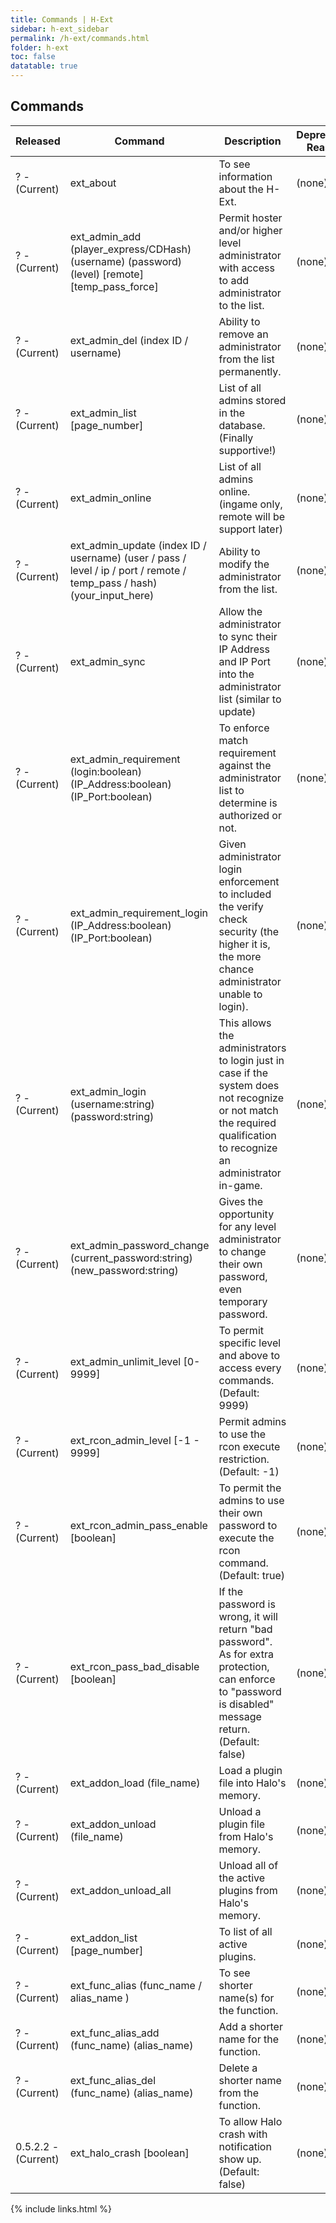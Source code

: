 ```yaml
---
title: Commands | H-Ext
sidebar: h-ext_sidebar
permalink: /h-ext/commands.html
folder: h-ext
toc: false
datatable: true
---
```


## Commands

<div class="datatable-begin"></div>

| Released | Command | Description | Deprecated Reason |
| --- | --- | --- | --- |
| ? - (Current) | ext_about | To see information about the H-Ext. | (none) |
| ? - (Current) | ext_admin_add (player_express/CDHash) (username) (password) (level) [remote] [temp_pass_force] | Permit hoster and/or higher level administrator with access to add administrator to the list. | (none) |
| ? - (Current) | ext_admin_del (index ID / username) | Ability to remove an administrator from the list permanently. | (none) |
| ? - (Current) | ext_admin_list [page_number] | List of all admins stored in the database. (Finally supportive!) | (none) |
| ? - (Current) | ext_admin_online | List of all admins online. (ingame only, remote will be support later) | (none) |
| ? - (Current) | ext_admin_update (index ID / username) (user / pass / level / ip / port / remote / temp_pass / hash) (your_input_here) | Ability to modify the administrator from the list. | (none) |
| ? - (Current) | ext_admin_sync | Allow the administrator to sync their IP Address and IP Port into the administrator list (similar to update) | (none) |
| ? - (Current) | ext_admin_requirement (login:boolean) (IP_Address:boolean) (IP_Port:boolean) | To enforce match requirement against the administrator list to determine is authorized or not. | (none) |
| ? - (Current) | ext_admin_requirement_login (IP_Address:boolean) (IP_Port:boolean) | Given administrator login enforcement to included the verify check security (the higher it is, the more chance administrator unable to login). | (none) |
| ? - (Current) | ext_admin_login (username:string) (password:string) | This allows the administrators to login just in case if the system does not recognize or not match the required qualification to recognize an administrator in-game. | (none) |
| ? - (Current) | ext_admin_password_change (current_password:string) (new_password:string) | Gives the opportunity for any level administrator to change their own password, even temporary password. | (none) |
| ? - (Current) | ext_admin_unlimit_level [0-9999] | To permit specific level and above to access every commands. (Default: 9999) | (none) |
| ? - (Current) | ext_rcon_admin_level [-1 - 9999] | Permit admins to use the rcon execute restriction. (Default: -1) | (none) |
| ? - (Current) | ext_rcon_admin_pass_enable [boolean] | To permit the admins to use their own password to execute the rcon command. (Default: true) | (none) |
| ? - (Current) | ext_rcon_pass_bad_disable [boolean] | If the password is wrong, it will return "bad password". As for extra protection, can enforce to "password is disabled" message return. (Default: false) | (none) |
| ? - (Current) | ext_addon_load (file_name) | Load a plugin file into Halo's memory. | (none) |
| ? - (Current) | ext_addon_unload (file_name) | Unload a plugin file from Halo's memory. | (none) |
| ? - (Current) | ext_addon_unload_all | Unload all of the active plugins from Halo's memory. | (none) |
| ? - (Current) | ext_addon_list [page_number] | To list of all active plugins. | (none) |
| ? - (Current) | ext_func_alias (func_name / alias_name ) | To see shorter name(s) for the function. | (none) |
| ? - (Current) | ext_func_alias_add (func_name) (alias_name) | Add a shorter name for the function. | (none) |
| ? - (Current) | ext_func_alias_del (func_name) (alias_name) | Delete a shorter name from the function. | (none) |
| 0.5.2.2 - (Current) | ext_halo_crash [boolean] | To allow Halo crash with notification show up. (Default: false) | (none) |

<div class="datatable-end"></div>

{% include links.html %}
